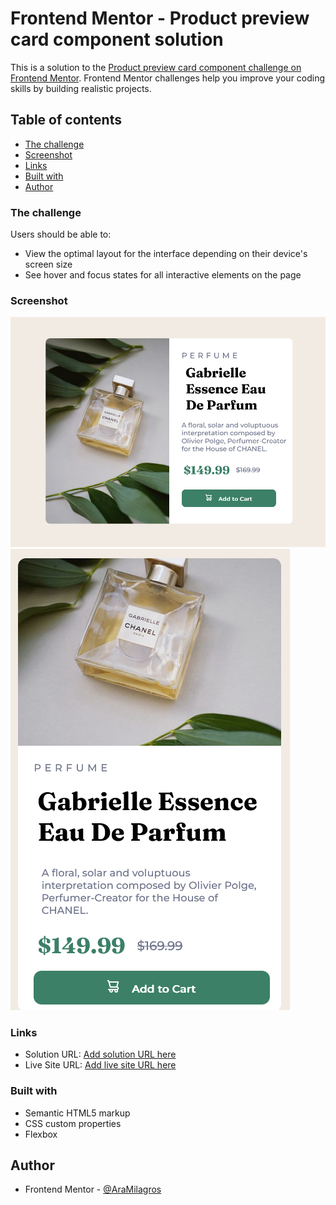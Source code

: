 # Frontend Mentor - Product preview card component solution

This is a solution to the [Product preview card component challenge on Frontend Mentor](https://www.frontendmentor.io/challenges/product-preview-card-component-GO7UmttRfa). Frontend Mentor challenges help you improve your coding skills by building realistic projects. 

## Table of contents

  - [The challenge](#the-challenge)
  - [Screenshot](#screenshot)
  - [Links](#links)
  - [Built with](#built-with)
  - [Author](#author)


### The challenge

Users should be able to:

- View the optimal layout for the interface depending on their device's screen size
- See hover and focus states for all interactive elements on the page

### Screenshot
![](./design/Screenshot-desktop.png)
![](./design/Screenshot-mobile.png)


### Links

- Solution URL: [Add solution URL here](https://github.com/AraMilagros/Proyectos-varios-HTML-CSS-JS/tree/main/5-product-preview)
- Live Site URL: [Add live site URL here](https://product-view99.netlify.app)


### Built with

- Semantic HTML5 markup
- CSS custom properties
- Flexbox


## Author

- Frontend Mentor - [@AraMilagros](https://www.frontendmentor.io/profile/AraMilagros)
